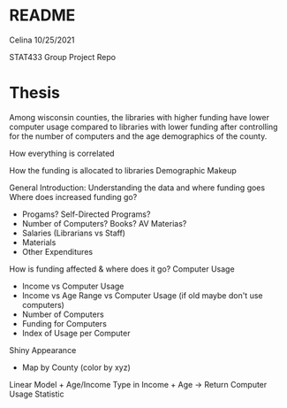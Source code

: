 README
================
Celina
10/25/2021

STAT433 Group Project Repo

# Thesis 

Among wisconsin counties, the libraries with higher funding have lower 
computer usage compared to libraries with lower funding after controlling for 
the number of computers and the age demographics of the county. 

How everything is correlated 

How the funding is allocated to libraries 
Demographic Makeup

General Introduction: Understanding the data and where funding goes
Where does increased funding go?
- Progams? Self-Directed Programs?
- Number of Computers? Books? AV Materias? 
- Salaries (Librarians vs Staff) 
- Materials 
- Other Expenditures 

How is funding affected & where does it go?
Computer Usage 
- Income vs Computer Usage
- Income vs Age Range vs Computer Usage (if old maybe don't use computers) 
- Number of Computers 
- Funding for Computers 
- Index of Usage per Computer 

Shiny Appearance 
- Map by County (color by xyz) 

Linear Model + Age/Income 
Type in Income + Age -> Return Computer Usage Statistic 


  
	
	
	
	
	

